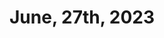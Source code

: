 ---
title: June, 27th, 2023
layout: post
post-image: https://res.cloudinary.com/simpleview/image/upload/c_fill,h_375,w_600/crm/longisland/190_1591_faebed6e-5056-b3a8-497a624851093836.jpg
description: What I did on June, 27th, 2023
tags:
- Design
- review 
- Work
---
